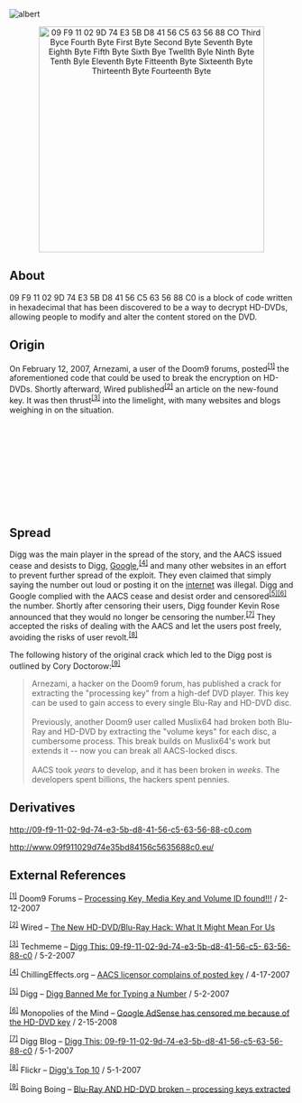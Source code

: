 ![albert](https://i.kym-cdn.com/entries/icons/facebook/000/000/061/0x09f911029d74e35bd84156c5635688c0.jpg)
<section class="bodycopy">
<center>
<a href="https://knowyourmeme.com/photos/893632" target="_blank"><img src="https://i.kym-cdn.com/photos/images/newsfeed/000/893/632/470.png" width="400" align="top" class=" kym-image image-auto-link" id="photo_893632" title="470.png" alt="09 F9 11 02 9D 74 E3 5B D8 41 56 C5 63 56 88 CO Third Byce Fourth Byte First Byte Second Byte Seventh Byte Eighth Byte Fifth Byte Sixth Bye Twellth Byle Ninth Byte Tenth Byle Eleventh Byte Fitteenth Byte Sixteenth Byte Thirteenth Byte Fourteenth Byte" data-src="https://i.kym-cdn.com/photos/images/newsfeed/000/893/632/470.png"></a> </center>
<h2 id="about">About</h2>
<p>09 F9 11 02 9D 74 E3 5B D8 41 56 C5 63 56 88 C0 is a block of code written in hexadecimal that has been discovered to be a way to decrypt HD-DVDs, allowing people to modify and alter the content stored on the DVD.</p>
<h2 id="origin">Origin</h2>
<p>On February 12, 2007, Arnezami, a user of the Doom9 forums, posted<sup class="footnote" id="fnr1"><a href="#fn1" class="footnote-superscript">[1]</a></sup> the aforementioned code that could be used to break the encryption on HD-DVDs. Shortly afterward, Wired published<sup class="footnote" id="fnr2"><a href="#fn2" class="footnote-superscript">[2]</a></sup> an article on the new-found key. It was then thrust<sup class="footnote" id="fnr3"><a href="#fn3" class="footnote-superscript">[3]</a></sup> into the limelight, with many websites and blogs weighing in on the situation.</p>
<div style="width: calc(100% - 152px);">
<div class="desktop-only">
<script>
  window.addEventListener('primisPlayerInit', function(e) {
      const observeForFloatingElement = () => {
          const handleIntersection = () => {
              if (window.innerWidth > 768) {
                  if (
                      primisPlayerWrapper.style.getPropertyValue('position') === 'fixed'
                  ) {
                      primisPlayerWrapper.style.bottom = '120px';
                  } else {
                      primisPlayerWrapper.style.bottom = '';
                  }
              }
          };
          const observer = new IntersectionObserver(handleIntersection);
          const floaterObserver = new MutationObserver((mutationsList) => {
              handleIntersection();
          });
          const config = {
              attributes: true,
              attributeFilter: ['style'],
              subtree: false,
              characterData: false,
          };
          floaterObserver.observe(primisPlayerWrapper, config);
      };
      const primisPlayerWrapper = window.top.document.querySelector('[id^="primis_playerSekindoSPlayer"]');
      if (primisPlayerWrapper && e.detail.playerApiId === '117026') {
          observeForFloatingElement();
      }
  });
</script>
<div class="primis-player loaded" data-player-api-id="117026" data-s="117026" style="aspect-ratio: 16 / 7;"><script src="https://live.primis.tech/live/liveView.php?playerApiId=117026&amp;s=117026"></script></div>
</div>
</div> <h2 id="spread">Spread</h2>
<p>Digg was the main player in the spread of the story, and the AACS issued cease and desists to Digg, <a href="/memes/sites/google" class="auto-link">Google</a>,<sup class="footnote" id="fnr4"><a href="#fn4" class="footnote-superscript">[4]</a></sup> and many other websites in an effort to prevent further spread of the exploit. They even claimed that simply saying the number out loud or posting it on the <a href="/memes/cultures/the-internet" class="auto-link">internet</a> was illegal. Digg and Google complied with the AACS cease and desist order and censored<sup class="footnote" id="fnr5"><a href="#fn5" class="footnote-superscript">[5]</a></sup><sup class="footnote" id="fnr6"><a href="#fn6" class="footnote-superscript">[6]</a></sup> the number. Shortly after censoring their users, Digg founder Kevin Rose announced that they would no longer be censoring the number.<sup class="footnote" id="fnr7"><a href="#fn7" class="footnote-superscript">[7]</a></sup> They accepted the risks of dealing with the AACS and let the users post freely, avoiding the risks of user revolt.<sup class="footnote" id="fnr8"><a href="#fn8" class="footnote-superscript">[8]</a></sup></p>
<p>The following history of the original crack which led to the Digg post is outlined by Cory Doctorow:<sup class="footnote" id="fnr9"><a href="#fn9" class="footnote-superscript">[9]</a></sup></p>
<blockquote>Arnezami, a hacker on the Doom9 forum, has published a crack for extracting the "processing key" from a high-def DVD player. This key can be used to gain access to every single Blu-Ray and HD-DVD disc.<br>
<br>
Previously, another Doom9 user called Muslix64 had broken both Blu-Ray and HD-DVD by extracting the "volume keys" for each disc, a cumbersome process. This break builds on Muslix64's work but extends it -- now you can break all AACS-locked discs.<br>
<br>
AACS took <em>years</em> to develop, and it has been broken in <em>weeks</em>. The developers spent billions, the hackers spent pennies.</blockquote>
<h2 id="derivatives">Derivatives</h2>
<p><a href="http://09-f9-11-02-9d-74-e3-5b-d8-41-56-c5-63-56-88-c0.com" target="_blank" class=" external-link">http://09-f9-11-02-9d-74-e3-5b-d8-41-56-c5-63-56-88-c0.com</a></p>
<p><a href="http://www.09f911029d74e35bd84156c5635688c0.eu/" target="_blank" class=" external-link">http://www.09f911029d74e35bd84156c5635688c0.eu/</a></p>
<h2 id="external-references">External References</h2>
<div class="references">
<p id="fn1"><sup class="footnote"><a href="#fnr1">[1]</a></sup> <span class="footnote-text">Doom9 Forums – <a href="https://forum.doom9.org/showthread.php?p=953484#post953484" target="_blank" class=" external-link">Processing Key, Media Key and Volume ID found!!!</a> / 2-12-2007</span></p>
<p id="fn2"><sup class="footnote"><a href="#fnr2">[2]</a></sup> <span class="footnote-text">Wired – <a href="https://www.wired.com/gadgetlab/2007/02/the_new_hddvdbl/" target="_blank" class=" external-link">The New HD-DVD/Blu-Ray Hack: What It Might Mean For Us</a></span></p>
<p id="fn3"><sup class="footnote"><a href="#fnr3">[3]</a></sup> <span class="footnote-text">Techmeme – <a href="https://www.techmeme.com/070502/p5#a070502p5" target="_blank" class=" external-link">Digg This: 09-f9-11-02-9d-74-e3-5b-d8-41-56-c5- 63-56-88-c0</a> / 5-2-2007</span></p>
<p id="fn4"><sup class="footnote"><a href="#fnr4">[4]</a></sup> <span class="footnote-text">ChillingEffects.org – <a href="https://www.chillingeffects.org/notice.cgi?sID=3218" target="_blank" class=" external-link">AACS licensor complains of posted key</a> / 4-17-2007</span></p>
<p id="fn5"><sup class="footnote"><a href="#fnr5">[5]</a></sup> <span class="footnote-text">Digg – <a href="https://digg.com/news/story/Digg_Banned_me_for_Typing_a_Number" target="_blank" class=" external-link">Digg Banned Me for Typing a Number</a> / 5-2-2007</span></p>
<p id="fn6"><sup class="footnote"><a href="#fnr6">[6]</a></sup> <span class="footnote-text">Monopolies of the Mind – <a href="https://rudd-o.com/en/monopolies-of-the-mind/google-adsense-has-censored-me-because-of-the-hd-dvd-key" target="_blank" class=" external-link">Google AdSense has censored me because of the HD-DVD key</a> / 2-15-2008</span></p>
<p id="fn7"><sup class="footnote"><a href="#fnr7">[7]</a></sup> <span class="footnote-text">Digg Blog – <a href="http://blog.digg.com/?p=74" target="_blank" class=" external-link">Digg This: 09-f9-11-02-9d-74-e3-5b-d8-41-56-c5-63-56-88-c0</a> / 5-1-2007</span></p>
<p id="fn8"><sup class="footnote"><a href="#fnr8">[8]</a></sup> <span class="footnote-text">Flickr – <a href="https://www.flickr.com/photos/8072909@N02/480933625/" target="_blank" class=" external-link">Digg's Top 10</a> / 5-1-2007</span></p>
<p id="fn9"><sup class="footnote"><a href="#fnr9">[9]</a></sup> <span class="footnote-text">Boing Boing – <a href="http://www.boingboing.net/2007/02/13/bluray-and-hddvd-bro.html" target="_blank" class=" external-link">Blu-Ray AND HD-DVD broken – processing keys extracted</a></span></p>
</div>
</section>